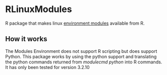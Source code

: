 # RLinuxModules
R package that makes linux [environment modules](http://modules.sourceforge.net/) available from R.

## How it works
The Modules Environment does not support R scripting but does support Python. This package works by using the python support and translating the python commands returned from *modulecmd python* into R commands. It has only been tested for version 3.2.10 

